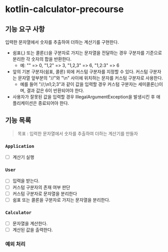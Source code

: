 # kotlin-calculator-precourse

## 기능 요구 사항

입력한 문자열에서 숫자를 추출하여 더하는 계산기를 구현한다.

- 쉼표(,) 또는 콜론(:)을 구분자로 가지는 문자열을 전달하는 경우 구분자를 기준으로 분리한 각 숫자의 합을 반환한다.
    - 예: "" => 0, "1,2" => 3, "1,2,3" => 6, "1,2:3" => 6
- 앞의 기본 구분자(쉼표, 콜론) 외에 커스텀 구분자를 지정할 수 있다. 커스텀 구분자는 문자열 앞부분의 "//"와 "\n" 사이에 위치하는 문자를 커스텀 구분자로 사용한다.
    - 예를 들어 "//;\n1;2;3"과 같이 값을 입력할 경우 커스텀 구분자는 세미콜론(;)이며, 결과 값은 6이 반환되어야 한다.
- 사용자가 잘못된 값을 입력할 경우 IllegalArgumentException을 발생시킨 후 애플리케이션은 종료되어야 한다.

## 기능 목록

> 목표 : 입력한 문자열에서 숫자를 추출하여 더하는 계산기를 만들자

### `Application`

- [ ] 계산기 실행

### `User`

- [ ] 입력을 받는다.
- [ ] 커스텀 구분자의 존재 여부 판단
- [ ] 커스텀 구분자로 문자열을 분리한다
- [ ] 쉼표 또는 콜론을 구분자로 가지는 문자열을 분리한다.

### `Calculator`

- [ ] 문자열을 계산한다.
- [ ] 계산된 값을 출력한다.

### 예외 처리